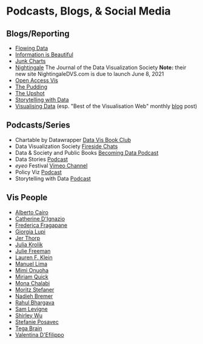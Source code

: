 # Podcasts, Blogs, & Social Media

## Blogs/Reporting
- [Flowing Data](https://flowingdata.com/) 
- [Information is Beautiful](https://informationisbeautiful.net/)  
- [Junk Charts](https://junkcharts.typepad.com/junk_charts/)  
- [Nightingale](https://medium.com/nightingale) The Journal of the Data Visualization Society **Note:** their new site NightingaleDVS.com is due to launch June 8, 2021
- [Open Access Vis](http://oavis.org/)  
- [The Pudding](https://pudding.cool/)
- [The Upshot](https://www.nytimes.com/section/upshot)
- [Storytelling with Data](https://www.storytellingwithdata.com/blog)  
- [Visualising Data](https://www.visualisingdata.com) (esp. "Best of the Visualisation Web" monthly [blog](https://www.visualisingdata.com/blog/) post) 

## Podcasts/Series
- Chartable by Datawrapper [Data Vis Book Club](https://blog.datawrapper.de/category/book-club/)
- Data Visualization Society [Fireside Chats](https://www.datavisualizationsociety.com/fireside-chats) 
- Data & Society and Public Books [Becoming Data Podcast](https://datasociety.net/library/trailer-becoming-data/)
- Data Stories [Podcast](https://datastori.es/ ) 
- *eyeo* Festival [Vimeo Channel](https://vimeo.com/eyeofestival) 
- Policy Viz [Podcast](https://policyviz.com/podcast/)  
- Storytelling with Data [Podcast](https://www.storytellingwithdata.com/podcast)  

## Vis People
- [Alberto Cairo](http://www.thefunctionalart.com/)
- [Catherine D'Ignazio](http://www.kanarinka.com/)
- [Frederica Fragapane](https://www.behance.net/FedericaFragapane)  
- [Giorgia Lupi](http://giorgialupi.com/)  
- [Jer Thorp](https://www.jerthorp.com/)  
- [Julia Krolik](https://www.juliakrolik.com/)  
- [Julie Freeman](http://www.translatingnature.org/)
- [Lauren F. Klein](https://lklein.com/)
- [Manuel Lima](https://www.mslima.com/)  
- [Mimi Onuoha](https://mimionuoha.com/)
- [Miriam Quick](https://miriamquick.com/) 
- [Mona Chalabi](https://monachalabi.com/) 
- [Moritz Stefaner](https://truth-and-beauty.net/)  
- [Nadieh Bremer](https://www.visualcinnamon.com/) 
- [Rahul Bhargava](https://home.connectionlab.org/rahul-bhargava/)   
- [Sam Levigne](https://lav.io/)
- [Shirley Wu](https://sxywu.com/)  
- [Stefanie Posavec](http://www.stefanieposavec.com/)  
- [Tega Brain](http://tegabrain.com/)
- [Valentina D'Efilippo](http://www.valentinadefilippo.co.uk/)
